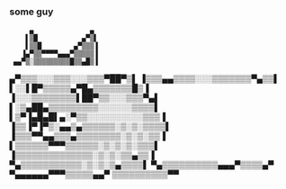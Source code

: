### some guy

         ▄              ▄
        ▌▒█           ▄▀▒▌
        ▌▒▒█        ▄▀▒▒▒▐
       ▐▄▀▒▒▀▀▀▀▄▄▄▀▒▒▒▒▒▐
     ▄▄▀▒░▒▒▒▒▒▒▒▒▒█▒▒▄█▒▐
   ▄▀▒▒▒░░░▒▒▒░░░▒▒▒▀██▀▒▌
  ▐▒▒▒▄▄▒▒▒▒░░░▒▒▒▒▒▒▒▀▄▒▒▌
  ▌░░▌█▀▒▒▒▒▒▄▀█▄▒▒▒▒▒▒▒█▒▐
 ▐░░░▒▒▒▒▒▒▒▒▌██▀▒▒░░░▒▒▒▀▄▌
 ▌░▒▄██▄▒▒▒▒▒▒▒▒▒░░░░░░▒▒▒▒▌
▌▒▀▐▄█▄█▌▄░▀▒▒░░░░░░░░░░▒▒▒▐
▐▒▒▐▀▐▀▒░▄▄▒▄▒▒▒▒▒▒░▒░▒░▒▒▒▒▌
▐▒▒▒▀▀▄▄▒▒▒▄▒▒▒▒▒▒▒▒░▒░▒░▒▒▐
 ▌▒▒▒▒▒▒▀▀▀▒▒▒▒▒▒░▒░▒░▒░▒▒▒▌
 ▐▒▒▒▒▒▒▒▒▒▒▒▒▒▒░▒░▒░▒▒▄▒▒▐
  ▀▄▒▒▒▒▒▒▒▒▒▒▒░▒░▒░▒▄▒▒▒▒▌
    ▀▄▒▒▒▒▒▒▒▒▒▒▄▄▄▀▒▒▒▒▄▀
      ▀▄▄▄▄▄▄▀▀▀▒▒▒▒▒▄▄▀
         ▒▒▒▒▒▒▒▒▒▒▀▀
